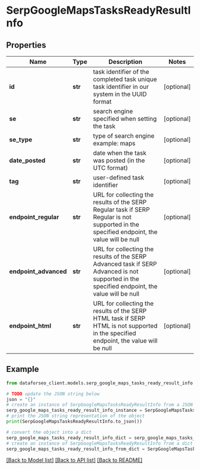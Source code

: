 # SerpGoogleMapsTasksReadyResultInfo


## Properties

Name | Type | Description | Notes
------------ | ------------- | ------------- | -------------
**id** | **str** | task identifier of the completed task unique task identifier in our system in the UUID format | [optional] 
**se** | **str** | search engine specified when setting the task | [optional] 
**se_type** | **str** | type of search engine example: maps | [optional] 
**date_posted** | **str** | date when the task was posted (in the UTC format) | [optional] 
**tag** | **str** | user-defined task identifier | [optional] 
**endpoint_regular** | **str** | URL for collecting the results of the SERP Regular task if SERP Regular is not supported in the specified endpoint, the value will be null | [optional] 
**endpoint_advanced** | **str** | URL for collecting the results of the SERP Advanced task if SERP Advanced is not supported in the specified endpoint, the value will be null | [optional] 
**endpoint_html** | **str** | URL for collecting the results of the SERP HTML task if SERP HTML is not supported in the specified endpoint, the value will be null | [optional] 

## Example

```python
from dataforseo_client.models.serp_google_maps_tasks_ready_result_info import SerpGoogleMapsTasksReadyResultInfo

# TODO update the JSON string below
json = "{}"
# create an instance of SerpGoogleMapsTasksReadyResultInfo from a JSON string
serp_google_maps_tasks_ready_result_info_instance = SerpGoogleMapsTasksReadyResultInfo.from_json(json)
# print the JSON string representation of the object
print(SerpGoogleMapsTasksReadyResultInfo.to_json())

# convert the object into a dict
serp_google_maps_tasks_ready_result_info_dict = serp_google_maps_tasks_ready_result_info_instance.to_dict()
# create an instance of SerpGoogleMapsTasksReadyResultInfo from a dict
serp_google_maps_tasks_ready_result_info_from_dict = SerpGoogleMapsTasksReadyResultInfo.from_dict(serp_google_maps_tasks_ready_result_info_dict)
```
[[Back to Model list]](../README.md#documentation-for-models) [[Back to API list]](../README.md#documentation-for-api-endpoints) [[Back to README]](../README.md)


